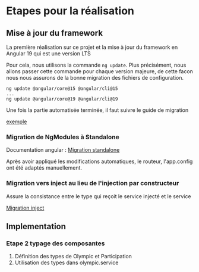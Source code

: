 # Etapes pour la réalisation

## Mise à jour du framework

La première réalisation sur ce projet et la mise à jour du framework en Angular 19 qui est une version LTS

Pour cela, nous utilisons la commande `ng update`.
Plus précisément, nous allons passer cette commande pour chaque version majeure, de cette facon nous nous assurons de la bonne migration des fichiers de configuration.

```
ng update @angular/core@15 @angular/cli@15
...
ng update @angular/core@19 @angular/cli@19
```

Une fois la partie automatisée terminée, il faut suivre le guide de migration

[exemple](https://v19.angular.dev/update-guide?v=14.0-15.0&l=1)

### Migration de NgModules à Standalone

Documentation angular :
[Migration standalone](https://angular.dev/reference/migrations/standalone)

Après avoir appliqué les modifications automatiques, le routeur, l'app.config ont été adaptés manuellement.

### Migration vers inject au lieu de l'injection par constructeur

Assure la consistance entre le type qui reçoit le service injecté et le service

[Migration inject](https://v19.angular.dev/reference/migrations/inject-function)

## Implementation

### Etape 2 typage des composantes

1. Définition des types de Olympic et Participation
2. Utilisation des types dans olympic.service
